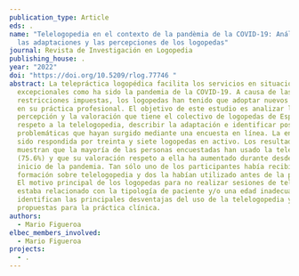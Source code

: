 ```yaml
---
publication_type: Article
eds: .
name: "Telelogopedia en el contexto de la pandèmia de la COVID-19: Análisis de
  las adaptaciones y las percepciones de los logopedas"
journal: Revista de Investigación en Logopedia
publishing_house: .
year: "2022"
doi: "https://doi.org/10.5209/rlog.77746 "
abstract: La telepráctica logopédica facilita los servicios en situaciones
  excepcionales como ha sido la pandemia de la COVID-19. A causa de las
  restricciones impuestas, los logopedas han tenido que adoptar nuevos enfoques
  en su práctica profesional. El objetivo de este estudio es analizar la
  percepción y la valoración que tiene el colectivo de logopedas de España
  respeto a la telelogopedia, describir la adaptación e identificar posibles
  problemáticas que hayan surgido mediante una encuesta en línea. La encuesta ha
  sido respondida por treinta y siete logopedas en activo. Los resultados nos
  muestran que la mayoría de las personas encuestadas han usado la telelogopedia
  (75.6%) y que su valoración respeto a ella ha aumentado durante desde el
  inicio de la pandemia. Tan sólo uno de los participantes había recibido
  formación sobre telelogopedia y dos la habían utilizado antes de la pandemia.
  El motivo principal de los logopedas para no realizar sesiones de telepráctica
  estaba relacionado con la tipología de paciente y/o una edad inadecuada. Se
  identifican las principales desventajas del uso de la telelogopedia y exponen
  propuestas para la práctica clínica.
authors:
  - Mario Figueroa
elbec_members_involved:
  - Mario Figueroa
projects:
  - .
---
```

